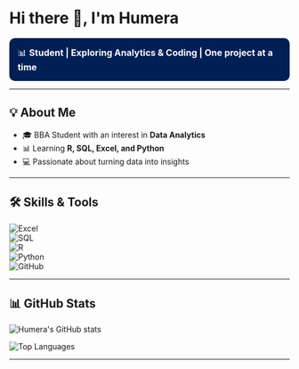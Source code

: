 # Hi there 👋, I'm Humera  

<div style="background-color:#001F54; padding:15px; border-radius:10px; color:white; font-size:16px;">
  📊 <b>Student | Exploring Analytics & Coding | One project at a time</b>  
</div>  

---

## 💡 About Me  
- 🎓 BBA Student with an interest in **Data Analytics**  
- 📊 Learning **R, SQL, Excel, and Python**  
- 💻 Passionate about turning data into insights  

---

## 🛠️ Skills & Tools  
![Excel](https://img.shields.io/badge/Excel-217346?style=for-the-badge&logo=microsoft-excel&logoColor=white)  
![SQL](https://img.shields.io/badge/SQL-003B57?style=for-the-badge&logo=database&logoColor=white)  
![R](https://img.shields.io/badge/R-276DC3?style=for-the-badge&logo=r&logoColor=white)  
![Python](https://img.shields.io/badge/Python-3776AB?style=for-the-badge&logo=python&logoColor=white)  
![GitHub](https://img.shields.io/badge/GitHub-181717?style=for-the-badge&logo=github&logoColor=white)  

---

## 📊 GitHub Stats  
![Humera's GitHub stats](https://github-readme-stats.vercel.app/api?username=Humera-shxx&show_icons=true&theme=tokyonight)  

![Top Languages](https://github-readme-stats.vercel.app/api/top-langs/?username=Humera-shxx&layout=compact&theme=tokyonight)  

---



